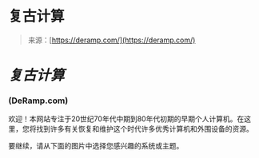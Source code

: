 <!--yml

category: 未分类

date: 2024-05-27 14:23:42

-->

# 复古计算

> 来源：[https://deramp.com/](https://deramp.com/)

# *复古计算*

### (DeRamp.com)

欢迎！本网站专注于20世纪70年代中期到80年代初期的早期个人计算机。在这里，您将找到许多有关恢复和维护这个时代许多优秀计算机和外围设备的资源。

要继续，请从下面的图片中选择您感兴趣的系统或主题。
